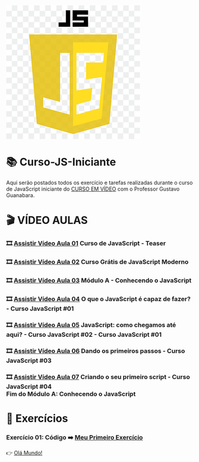 ![image](https://github.com/leosviana/Curso-JS/blob/main/extras/imagem-js.png)

# :books: Curso-JS-Iniciante

Aqui serão postados todos os exercício e tarefas realizadas durante o curso de JavaScript iniciante do [CURSO EM VÍDEO](https://www.youtube.com/watch?v=1-w1RfGIov4&list=PLHz_AreHm4dlsK3Nr9GVvXCbpQyHQl1o1) com o Professor Gustavo Guanabara.

# :clapper: VÍDEO AULAS
### :film_strip: [Assistir Vídeo Aula 01](https://www.youtube.com/watch?v=1-w1RfGIov4&list=PLHz_AreHm4dlsK3Nr9GVvXCbpQyHQl1o1&index=1) Curso de JavaScript - Teaser<br>
### :film_strip: [Assistir Vídeo Aula 02](https://www.youtube.com/watch?v=BXqUH86F-kA&list=PLHz_AreHm4dlsK3Nr9GVvXCbpQyHQl1o1&index=2) Curso Grátis de JavaScript Moderno<br>
### :film_strip: [Assistir Vídeo Aula 03](https://www.youtube.com/watch?v=uzEhd3Lugik&list=PLHz_AreHm4dlsK3Nr9GVvXCbpQyHQl1o1&index=3) Módulo A - Conhecendo o JavaScript<br>
### :film_strip: [Assistir Vídeo Aula 04](https://www.youtube.com/watch?v=Ptbk2af68e8&list=PLHz_AreHm4dlsK3Nr9GVvXCbpQyHQl1o1&index=4) O que o JavaScript é capaz de fazer? - Curso JavaScript #01<br>
### :film_strip: [Assistir Vídeo Aula 05](https://www.youtube.com/watch?v=rUTKomc2gG8&list=PLHz_AreHm4dlsK3Nr9GVvXCbpQyHQl1o1&index=5) JavaScript: como chegamos até aqui? - Curso JavaScript #02 - Curso JavaScript #01<br>
### :film_strip: [Assistir Vídeo Aula 06](https://www.youtube.com/watch?v=FdePtO5JSd0&list=PLHz_AreHm4dlsK3Nr9GVvXCbpQyHQl1o1&index=6) Dando os primeiros passos - Curso JavaScript #03<br>
### :film_strip: [Assistir Vídeo Aula 07](https://www.youtube.com/watch?v=OmmJBfcMJA8&list=PLHz_AreHm4dlsK3Nr9GVvXCbpQyHQl1o1&index=7) Criando o seu primeiro script - Curso JavaScript #04<br>Fim do Módulo A: Conhecendo o JavaScript<br>

# :scroll: Exercícios
### Exercício 01: Código :arrow_right: [Meu Primeiro Exercício](https://github.com/leosviana/Curso-JS/blob/main/Modulo%2A/exercicios/ex001/index.html)<br> 
:point_right: [Olá Mundo!](https://github.com/leosviana/Curso-JS-Iniciante/tree/main/Modulo%20A/exercicios/aula04/ex001/index.html)<br>
